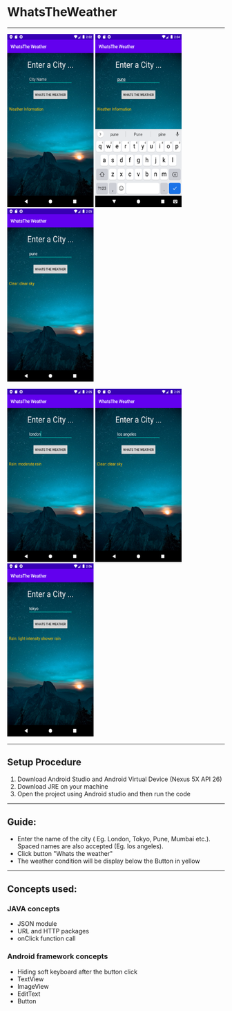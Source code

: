 # WhatsTheWeather
--------------------
<p float="left">
  <img src="https://github.com/godbolesumant/WhatsTheWeather/blob/master/screenshots/Screenshot_1588062742.png" width="200" height="400">
  <img src="https://github.com/godbolesumant/WhatsTheWeather/blob/master/screenshots/Screenshot_1588062846.png" width="200" height="400">
  <img src="https://github.com/godbolesumant/WhatsTheWeather/blob/master/screenshots/Screenshot_1588062930.png" width="200" height="400">
</p>

<p float="left">
  <img src="https://github.com/godbolesumant/WhatsTheWeather/blob/master/screenshots/Screenshot_1588062944.png" width="200" height="400">
  <img src="https://github.com/godbolesumant/WhatsTheWeather/blob/master/screenshots/Screenshot_1588062956.png" width="200" height="400">
  <img src="https://github.com/godbolesumant/WhatsTheWeather/blob/master/screenshots/Screenshot_1588062992.png" width="200" height="400">
</p>

------------------
## Setup Procedure
1. Download Android Studio and Android Virtual Device (Nexus 5X API 26)
2. Download JRE on your machine
3. Open the project using Android studio and then run the code
-----------
## Guide:
- Enter the name of the city ( Eg. London, Tokyo, Pune, Mumbai etc.). Spaced names are also accepted (Eg. los angeles).
- Click button "Whats the weather"
- The weather condition will be display below the Button in yellow
--------------------------------------
## Concepts used:
### JAVA concepts
- JSON module
- URL and HTTP packages
- onClick function call

### Android framework concepts
- Hiding soft keyboard after the button click
- TextView
- ImageView
- EditText
- Button
